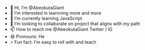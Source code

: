 - 👋 Hi, I’m @AbeokutaGiant
- 👀 I’m interested in learnning more and more
- 🌱 I’m currently learning JavaScript
- 💞️ I’m looking to collaborate on project that aligns with my path
- 📫 How to reach me @AbeokutaGiant Twitter / IG
- 😄 Pronouns: He
- ⚡ Fun fact: I'm easy to roll with and teach

<!---
AbeokutaGiant/AbeokutaGiant is a ✨ special ✨ repository because its `README.md` (this file) appears on your GitHub profile.
You can click the Preview link to take a look at your changes.
--->
